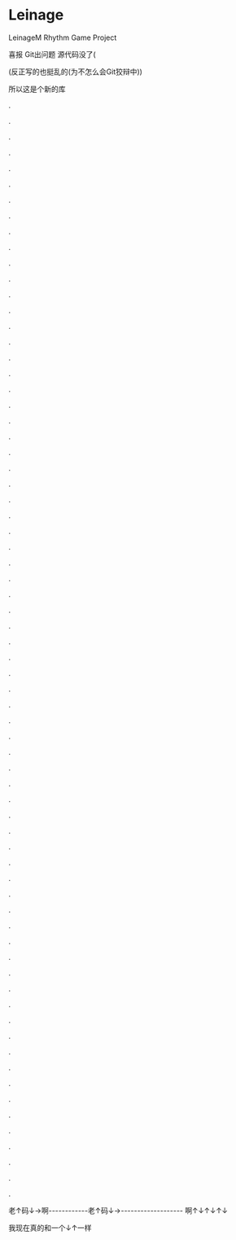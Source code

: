 # Leinage

LeinageM Rhythm Game Project

喜报 Git出问题 源代码没了(

(反正写的也挺乱的(为不怎么会Git狡辩中))

所以这是个新的库

.

.

.

.

.

.

.

.

.

.

.

.

.

.

.

.

.

.

.

.

.

.

.

.

.

.

.

.

.

.

.

.

.

.

.

.

.

.

.

.

.

.

.

.

.

.

.

.

.

.

.

.

.

.

.

.

.

.

.

.

.

.

.

.

.

.

.

.

.

.

老↑码↓→啊------------老↑码↓→-------------------
啊↑↓↑↓↑↓

我现在真的和一个↓↑一样
